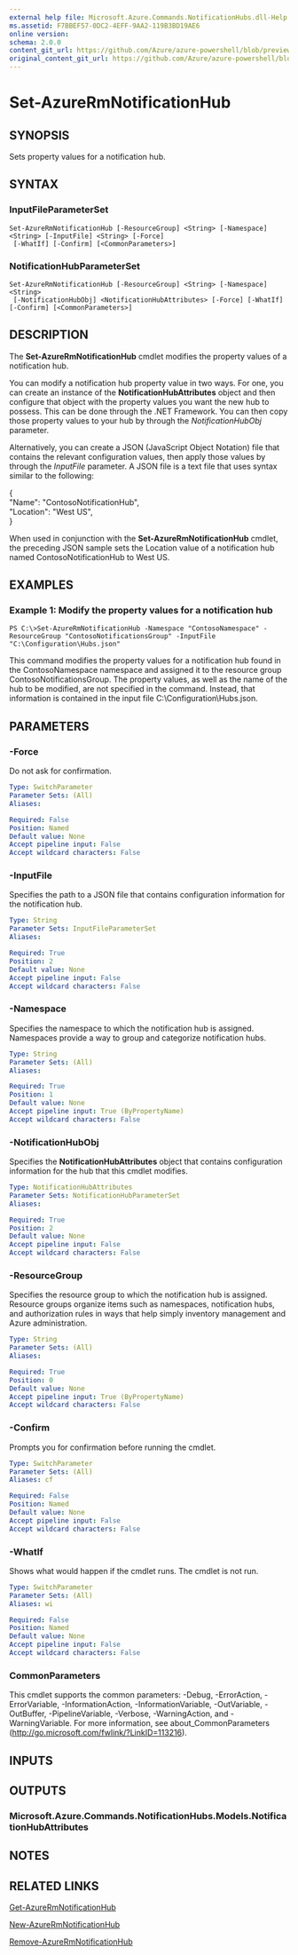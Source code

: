 ```yaml
---
external help file: Microsoft.Azure.Commands.NotificationHubs.dll-Help.xml
ms.assetid: F7BBEF57-0DC2-4EFF-9AA2-119B3BD19AE6
online version:
schema: 2.0.0
content_git_url: https://github.com/Azure/azure-powershell/blob/preview/src/ResourceManager/NotificationHubs/Commands.NotificationHubs/help/Set-AzureRmNotificationHub.md
original_content_git_url: https://github.com/Azure/azure-powershell/blob/preview/src/ResourceManager/NotificationHubs/Commands.NotificationHubs/help/Set-AzureRmNotificationHub.md
---
```


# Set-AzureRmNotificationHub

## SYNOPSIS
Sets property values for a notification hub.

## SYNTAX

### InputFileParameterSet
```
Set-AzureRmNotificationHub [-ResourceGroup] <String> [-Namespace] <String> [-InputFile] <String> [-Force]
 [-WhatIf] [-Confirm] [<CommonParameters>]
```

### NotificationHubParameterSet
```
Set-AzureRmNotificationHub [-ResourceGroup] <String> [-Namespace] <String>
 [-NotificationHubObj] <NotificationHubAttributes> [-Force] [-WhatIf] [-Confirm] [<CommonParameters>]
```

## DESCRIPTION
The **Set-AzureRmNotificationHub** cmdlet modifies the property values of a notification hub.

You can modify a notification hub property value in two ways.
For one, you can create an instance of the **NotificationHubAttributes** object and then configure that object with the property values you want the new hub to possess.
This can be done through the .NET Framework.
You can then copy those property values to your hub by through the *NotificationHubObj* parameter.

Alternatively, you can create a JSON (JavaScript Object Notation) file that contains the relevant configuration values, then apply those values by through the *InputFile* parameter.
A JSON file is a text file that uses syntax similar to the following:

{  
    "Name": "ContosoNotificationHub",  
    "Location": "West US",  
}

When used in conjunction with the **Set-AzureRmNotificationHub** cmdlet, the preceding JSON sample sets the Location value of a notification hub named ContosoNotificationHub to West US.

## EXAMPLES

### Example 1: Modify the property values for a notification hub
```
PS C:\>Set-AzureRmNotificationHub -Namespace "ContosoNamespace" -ResourceGroup "ContosoNotificationsGroup" -InputFile "C:\Configuration\Hubs.json"
```

This command modifies the property values for a notification hub found in the ContosoNamespace namespace and assigned it to the resource group ContosoNotificationsGroup.
The property values, as well as the name of the hub to be modified, are not specified in the command.
Instead, that information is contained in the input file C:\Configuration\Hubs.json.

## PARAMETERS

### -Force
Do not ask for confirmation.

```yaml
Type: SwitchParameter
Parameter Sets: (All)
Aliases: 

Required: False
Position: Named
Default value: None
Accept pipeline input: False
Accept wildcard characters: False
```

### -InputFile
Specifies the path to a JSON file that contains configuration information for the notification hub.

```yaml
Type: String
Parameter Sets: InputFileParameterSet
Aliases: 

Required: True
Position: 2
Default value: None
Accept pipeline input: False
Accept wildcard characters: False
```

### -Namespace
Specifies the namespace to which the notification hub is assigned.
Namespaces provide a way to group and categorize notification hubs.

```yaml
Type: String
Parameter Sets: (All)
Aliases: 

Required: True
Position: 1
Default value: None
Accept pipeline input: True (ByPropertyName)
Accept wildcard characters: False
```

### -NotificationHubObj
Specifies the **NotificationHubAttributes** object that contains configuration information for the hub that this cmdlet modifies.

```yaml
Type: NotificationHubAttributes
Parameter Sets: NotificationHubParameterSet
Aliases: 

Required: True
Position: 2
Default value: None
Accept pipeline input: False
Accept wildcard characters: False
```

### -ResourceGroup
Specifies the resource group to which the notification hub is assigned.
Resource groups organize items such as namespaces, notification hubs, and authorization rules in ways that help simply inventory management and Azure administration.

```yaml
Type: String
Parameter Sets: (All)
Aliases: 

Required: True
Position: 0
Default value: None
Accept pipeline input: True (ByPropertyName)
Accept wildcard characters: False
```

### -Confirm
Prompts you for confirmation before running the cmdlet.

```yaml
Type: SwitchParameter
Parameter Sets: (All)
Aliases: cf

Required: False
Position: Named
Default value: None
Accept pipeline input: False
Accept wildcard characters: False
```

### -WhatIf
Shows what would happen if the cmdlet runs. The cmdlet is not run.

```yaml
Type: SwitchParameter
Parameter Sets: (All)
Aliases: wi

Required: False
Position: Named
Default value: None
Accept pipeline input: False
Accept wildcard characters: False
```

### CommonParameters
This cmdlet supports the common parameters: -Debug, -ErrorAction, -ErrorVariable, -InformationAction, -InformationVariable, -OutVariable, -OutBuffer, -PipelineVariable, -Verbose, -WarningAction, and -WarningVariable. For more information, see about_CommonParameters (http://go.microsoft.com/fwlink/?LinkID=113216).

## INPUTS

## OUTPUTS

### Microsoft.Azure.Commands.NotificationHubs.Models.NotificationHubAttributes

## NOTES

## RELATED LINKS

[Get-AzureRmNotificationHub](./Get-AzureRmNotificationHub.md)

[New-AzureRmNotificationHub](./New-AzureRmNotificationHub.md)

[Remove-AzureRmNotificationHub](./Remove-AzureRmNotificationHub.md)


